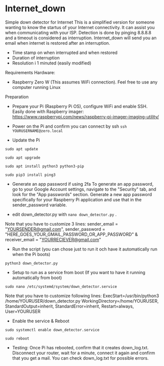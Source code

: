 # Internet_down
Simple down detector for Internet
This is a simplified version for someone wanting to know the startus of your Internet connectivity.
It can assist you when communicating with your ISP.
Detection is done by pinging 8.8.8.8 and a timeout is considered as interruption. Internet_down will send you an email when internet is restored after an interruption.
- Time stamp on when interrupted and when restored
- Duration of interruption
- Resolution i 1 minuted (easily modified)

Requirements Hardware:
- Raspberry Zero W (This assumes WiFi connection). Feel free to use any computer running Linux

Preparation
- Prepare your Pi (Raspberry Pi OS), configure WiFi and enable SSH. Easily done with Raspberry imager: https://www.raspberrypi.com/news/raspberry-pi-imager-imaging-utility/
- Power on the Pi and confirm you can connect by ssh
```ssh YOURUSERNAME@zero.local```

- Update the Pi

```sudo apt update```

```sudo apt upgrade```

```sudo apt install python3 python3-pip```

```sudo pip3 install ping3```

- Generate an app password if using 2fa
To generate an app password, go to your Google Account settings, navigate to the "Security" tab, and look for the "App passwords" section. Generate a new app password specifically for your Raspberry Pi application and use that in the sender_password variable.

- edit down_detector.py with ```nano down_detector.py``` . 

Note that you have to customize 3 lines: 
sender_email = "YOURSENDER@gmail.com", 
sender_password = "HERE_GOES_YOUR_GMAIL_PASSWORD_OR_APP_PASSWORD" &
receiver_email = "YOURRECIEVER@gmail.com"

- Run the script (you can chose just to run it och have it automatically run when the Pi boots)


```python3 down_detector.py```

- Setup to run as a service from boot (If you want to have it running automatically from boot)

```sudo nano /etc/systemd/system/down_detector.service```

Note that you have to customize following lines: ExecStart=/usr/bin/python3 /home/YOURUSER/down_detector.py
WorkingDirectory=/home/YOURUSER, 
StandardOutput=inherit, 
StandardError=inherit, 
Restart=always, 
User=YOURUSER

- Enable the service & Reboot

```sudo systemctl enable down_detector.service```

```sudo reboot```

- Testing:
Once Pi has rebooted, confirm that it creates down_log.txt. Disconnect your router, wait for a minute, connect it again and confirm that you get a mail. You can check down_log.txt for possible errors.

